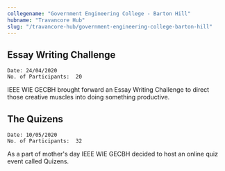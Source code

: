 ```yaml
---
collegename: "Government Engineering College - Barton Hill"
hubname: "Travancore Hub"
slug: "/travancore-hub/government-engineering-college-barton-hill"
---
```

## Essay Writing Challenge

```Date: 24/04/2020```<br />
```No. of Participants:  20```
	
IEEE WIE GECBH  brought forward an Essay Writing Challenge to direct those creative muscles into doing something productive. 

## The Quizens

```Date: 10/05/2020```<br />
```No. of Participants:  32```
	
As a  part of mother's day IEEE WIE GECBH decided to host an online quiz event called Quizens.